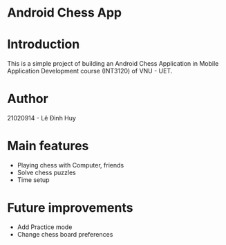 # Android Chess App

# Introduction <a name="introduction"></a>
This is a simple project of building an Android Chess Application in Mobile Application Development course (INT3120) of VNU - UET. 

# Author <a name="member"></a>
21020914 - Lê Đình Huy

# Main features <a name="features"></a>
* Playing chess with Computer, friends
* Solve chess puzzles
* Time setup

# Future improvements <a name="features"></a>
* Add Practice mode
* Change chess board preferences

